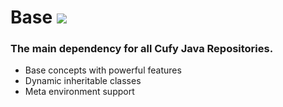 # Base [![](https://jitpack.io/v/cufyorg/base.svg)](https://jitpack.io/#cufyorg/base)
### The main dependency for all Cufy Java Repositories.
- Base concepts with powerful features
- Dynamic inheritable classes
- Meta environment support